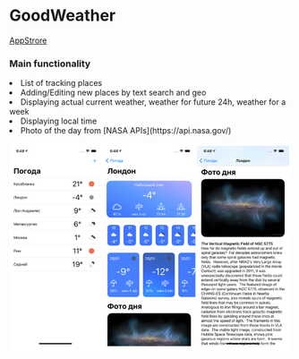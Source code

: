 # GoodWeather
[AppStrore](https://apps.apple.com/ru/app/goodweather/id1550932485?l=en)

### Main functionality
<li> List of tracking places
<li> Adding/Editing new places by text search and geo
<li> Displaying actual current weather, weather for future 24h, weather for a week
<li> Displaying local time
<li> Photo of the day from [NASA APIs](https://api.nasa.gov/)
  
![Screenshots](https://github.com/LDDmarc/GoodWeather/blob/master/Design/ScreenShots/Screenshot%202022-06-16%20at%2010.56.29.png)
